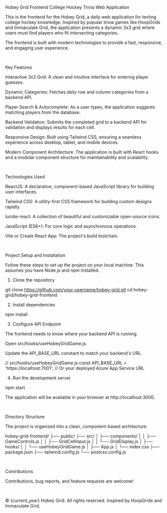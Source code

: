 Hobey Grid Frontend
College Hockey Trivia Web Application

This is the frontend for the Hobey Grid, a daily web application for testing college hockey knowledge. Inspired by popular trivia games like HoopGrids and Immaculate Grid, the application presents a dynamic 3x3 grid where users must find players who fit intersecting categories.

The frontend is built with modern technologies to provide a fast, responsive, and engaging user experience.

<br>

Key Features

Interactive 3x3 Grid: A clean and intuitive interface for entering player guesses.

Dynamic Categories: Fetches daily row and column categories from a backend API.

Player Search & Autocomplete: As a user types, the application suggests matching players from the database.

Backend Validation: Submits the completed grid to a backend API for validation and displays results for each cell.

Responsive Design: Built using Tailwind CSS, ensuring a seamless experience across desktop, tablet, and mobile devices.

Modern Component Architecture: The application is built with React hooks and a modular component structure for maintainability and scalability.

<br>

Technologies Used

ReactJS: A declarative, component-based JavaScript library for building user interfaces.

Tailwind CSS: A utility-first CSS framework for building custom designs rapidly.

lucide-react: A collection of beautiful and customizable open-source icons.

JavaScript (ES6+): For core logic and asynchronous operations.

Vite or Create React App: The project's build toolchain.

<br>

Project Setup and Installation

Follow these steps to set up the project on your local machine. This assumes you have Node.js and npm installed.

1. Clone the repository

git clone https://github.com/your-username/hobey-grid.git
cd hobey-grid/hobey-grid-frontend

2. Install dependencies

npm install

3. Configure API Endpoint

The frontend needs to know where your backend API is running.

Open src/hooks/useHobeyGridGame.js.

Update the API_BASE_URL constant to match your backend's URL.

// src/hooks/useHobeyGridGame.js
const API_BASE_URL = 'https://localhost:7001'; // Or your deployed Azure App Service URL

4. Run the development server

npm start

The application will be available in your browser at http://localhost:3000.

<br>

Directory Structure

The project is organized into a clean, component-based architecture.

hobey-grid-frontend/
├── public/
├── src/
│   ├── components/
│   │   ├── GameControls.js
│   │   ├── GridCellInput.js
│   │   └── GridDisplay.js
│   ├── hooks/
│   │   └── useHobeyGridGame.js
│   ├── App.js
│   └── index.css
├── package.json
├── tailwind.config.js
└── postcss.config.js

<br>

Contributions

Contributions, bug reports, and feature requests are welcome!

<br>

© {current_year} Hobey Grid. All rights reserved.
Inspired by HoopGrids and Immaculate Grid.
